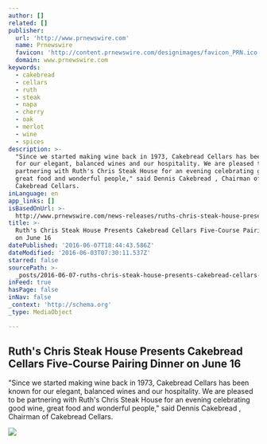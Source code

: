 ```yaml
---
author: []
related: []
publisher:
  url: 'http://www.prnewswire.com'
  name: Prnewswire
  favicon: 'http://content.prnewswire.com/designimages/favicon_PRN.ico'
  domain: www.prnewswire.com
keywords:
  - cakebread
  - cellars
  - ruth
  - steak
  - napa
  - cherry
  - oak
  - merlot
  - wine
  - spices
description: >-
  "Since we started making wine back in 1973, Cakebread Cellars has been known
  for our elegant, balanced wines and our hospitality. We are pleased to be
  partnering with Ruth's Chris Steak House for an evening celebrating good wine,
  great food and wonderful people," said Dennis Cakebread , Chairman of
  Cakebread Cellars.
inLanguage: en
app_links: []
isBasedOnUrl: >-
  http://www.prnewswire.com/news-releases/ruths-chris-steak-house-presents-cakebread-cellars-five-course-pairing-dinner-on-june-16-300274394.html
title: >-
  Ruth's Chris Steak House Presents Cakebread Cellars Five-Course Pairing Dinner
  on June 16
datePublished: '2016-06-07T18:44:43.586Z'
dateModified: '2016-06-03T07:30:11.537Z'
starred: false
sourcePath: >-
  _posts/2016-06-07-ruths-chris-steak-house-presents-cakebread-cellars-five-cou.md
inFeed: true
hasPage: false
inNav: false
_context: 'http://schema.org'
_type: MediaObject

---
```

<article style=""><h1>Ruth's Chris Steak House Presents Cakebread Cellars Five-Course Pairing Dinner on June 16</h1><p>"Since we started making wine back in 1973, Cakebread Cellars has been known for our elegant, balanced wines and our hospitality. We are pleased to be partnering with Ruth's Chris Steak House for an evening celebrating good wine, great food and wonderful people," said Dennis Cakebread , Chairman of Cakebread Cellars.</p><img src="https://photos.prnewswire.com/prnvar/20150217/176194LOGO" /></article>